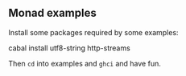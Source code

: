 ## Monad examples

Install some packages required by some examples:

  cabal install utf8-string http-streams

Then `cd` into examples and `ghci` and have fun.
